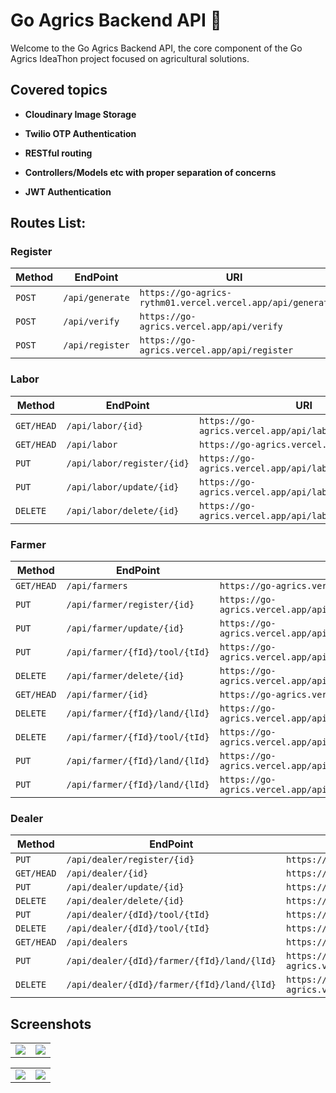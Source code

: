 # Go Agrics Backend API :star_struck:

Welcome to the Go Agrics Backend API, the core component of the Go Agrics IdeaThon project focused on agricultural solutions.

## Covered topics

- **Cloudinary Image Storage** 

- **Twilio OTP Authentication**

- **RESTful routing**
  
- **Controllers/Models etc with proper separation of concerns**
  
- **JWT Authentication**
  

## Routes List:

### Register

| Method     | EndPoint         | URI                                                     |
|------------|----------------- |---------------------------------------------------------|
| `POST`     |  `/api/generate` |`https://go-agrics-rythm01.vercel.vercel.app/api/generat`|
| `POST`     | `/api/verify`    | `https://go-agrics.vercel.app/api/verify`               |
| `POST`     | `/api/register`  | `https://go-agrics.vercel.app/api/register`             |

### Labor

| Method     | EndPoint                          | URI                                                     |
|------------|-----------------------------------|---------------------------------------------------------|
| `GET/HEAD` | `/api/labor/{id}`                 | `https://go-agrics.vercel.app/api/labor/{id}`           |
| `GET/HEAD` | `/api/labor`                      | `https://go-agrics.vercel.app/api/labor`                |
| `PUT`      | `/api/labor/register/{id}`        | `https://go-agrics.vercel.app/api/labor/register/{id}`  |
| `PUT`      | `/api/labor/update/{id}`          | `https://go-agrics.vercel.app/api/labor/update/{id}`    |
| `DELETE`   | `/api/labor/delete/{id}`          | `https://go-agrics.vercel.app/api/labor/delete/{id}`    |

### Farmer

| Method     | EndPoint                          | URI                                                        |
|------------|-----------------------------------|------------------------------------------------------------|
| `GET/HEAD` | `/api/farmers`                    | `https://go-agrics.vercel.app/api/farmers`                 |
| `PUT`      | `/api/farmer/register/{id}`       | `https://go-agrics.vercel.app/api/farmer/register/{id}`    |
| `PUT`      | `/api/farmer/update/{id}`         | `https://go-agrics.vercel.app/api/farmer/update/{id}`      |
| `PUT`      | `/api/farmer/{fId}/tool/{tId}`    | `https://go-agrics.vercel.app/api/farmer/{id}/tool/{id}`   |
| `DELETE`   | `/api/farmer/delete/{id}`         | `https://go-agrics.vercel.app/api/farmer/delete/{id}`      |
| `GET/HEAD` | `/api/farmer/{id}`                | `https://go-agrics.vercel.app/api/farmer/{id}`             |
| `DELETE`   | `/api/farmer/{fId}/land/{lId}`    | `https://go-agrics.vercel.app/api/farmer/{id}/land/{id}`   |
| `DELETE`   | `/api/farmer/{fId}/tool/{tId}`    | `https://go-agrics.vercel.app/api/farmer/{id}/tool/{id}`   |
| `PUT`      | `/api/farmer/{fId}/land/{lId}`    | `https://go-agrics.vercel.app/api/farmer/{id}/land/{id}`   |
| `PUT`      | `/api/farmer/{fId}/land/{lId}`    |`https://go-agrics.vercel.app/api/farmer/register/tool/{id}`|

### Dealer

| Method     | EndPoint                                       | URI                                                                 |
|------------|------------------------------------------------|---------------------------------------------------------------------|
| `PUT`      | `/api/dealer/register/{id}`                    | `https://go-agrics.vercel.app/api/dealer/register/{id}`             |
| `GET/HEAD` | `/api/dealer/{id}`                             | `https://go-agrics.vercel.app/api/dealer/{id}`                      |
| `PUT`      | `/api/dealer/update/{id}`                      | `https://go-agrics.vercel.app/api/dealer/update/{id}`               |
| `DELETE`   | `/api/dealer/delete/{id}`                      | `https://go-agrics.vercel.app/api/dealer/delete/{id}`               |
| `PUT`      | `/api/dealer/{dId}/tool/{tId}`                 | `https://go-agrics.vercel.app/api/dealer/{id}/tool/{id}`            |
| `DELETE`   | `/api/dealer/{dId}/tool/{tId}`                 | `https://go-agrics.vercel.app/api/dealer/{id}/tool/{id}`            |
| `GET/HEAD` | `/api/dealers`                                 | `https://go-agrics-rythm01.vercel.app/api/dealers`                  |
| `PUT`      | `/api/dealer/{dId}/farmer/{fId}/land/{lId}`    | `https://go-agrics.vercel.app/api/dealer/{id}/farmer/{id}/land/{id}`|
| `DELETE`   | `/api/dealer/{dId}/farmer/{fId}/land/{lId}`       | `https://go-agrics.vercel.app/api/dealer/{id}/farmer/{id}/land/{id}`|
  
## Screenshots 

<table>
<tr>
<td ><img src="https://github.com/rythm01/GoAgrics/assets/115993280/f8ae9d29-ee7c-408e-9d86-112039342819" width="auto" height="auto" max-width="100%"></td>
<td ><img src="https://github.com/rythm01/GoAgrics/assets/115993280/4ef2c957-0001-4e5e-8b23-5be5ee31540b" width="auto" height="auto" max-width="100%"></td>
</tr>
</table>

<table>
<tr>
<td ><img src="https://github.com/rythm01/GoAgrics/assets/115993280/05b00e91-a506-49b1-8d7c-f97bbccf2b71" width="auto" height="auto" max-width="100%"></td>
<td ><img src="https://github.com/rythm01/GoAgrics/assets/115993280/e627ec28-387b-4673-894a-f43160f1efbb" width="auto" height="auto" max-width="100%"></td>
</tr>
</table>

